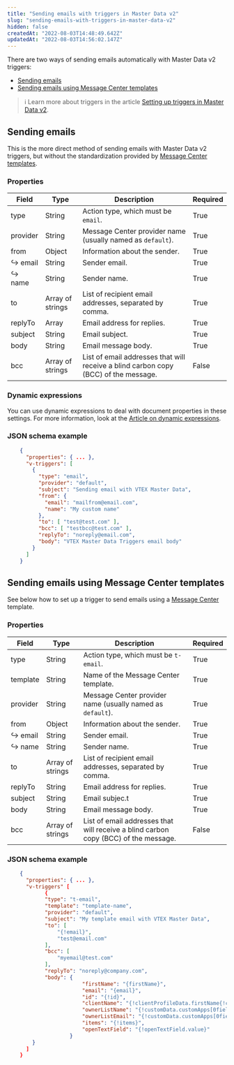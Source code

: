 ```yaml
---
title: "Sending emails with triggers in Master Data v2"
slug: "sending-emails-with-triggers-in-master-data-v2"
hidden: false
createdAt: "2022-08-03T14:48:49.642Z"
updatedAt: "2022-08-03T14:56:02.147Z"
---
```


There are two ways of sending emails automatically with Master Data v2 triggers:

- [Sending emails](#sending-emails)
- [Sending emails using Message Center templates](#sending-emails-using-message-center-templates)

>ℹ️ Learn more about triggers in the article [Setting up triggers in Master Data v2](https://developers.vtex.com/docs/guides/setting-up-triggers-in-master-data-v2).

## Sending emails

This is the more direct method of sending emails with Master Data v2 triggers, but without the standardization provided by [Message Center templates](#sending-emails-using-message-center-templates).

### Properties

| Field | Type | Description | Required |
| ---------- | ---------- | ---------- | ---------- |
| type | String | Action type, which must be `email`. | True |
| provider | String | Message Center provider name (usually named as `default`). | True |
| from | Object | Information about the sender. | True |
| ↪ email | String | Sender email. | True |
| ↪ name | String | Sender name. | True |
| to | Array of strings | List of recipient email addresses, separated by comma. | True |
| replyTo | Array | Email address for replies. | True |
| subject | String | Email subject. | True |
| body | String | Email message body. | True |
| bcc | Array of strings | List of email addresses that will receive a blind carbon copy (BCC) of the message. | False |

### Dynamic expressions

You can use dynamic expressions to deal with document properties in these settings. For more information, look at the [Article on dynamic expressions](https://developers.vtex.com/vtex-rest-api/docs/adding-document-field-values-with-dynamic-expressions).

### JSON schema example

```json
    {
      "properties": { ... },
      "v-triggers": [
        {
          "type": "email",
          "provider": "default",
          "subject": "Sending email with VTEX Master Data",
          "from": {
            "email": "mailfrom@email.com",
            "name": "My custom name"
          },
          "to": [ "test@test.com" ],
          "bcc": [ "testbcc@test.com" ],
          "replyTo": "noreply@email.com",
          "body": "VTEX Master Data Triggers email body"
        } 
      ]
    }
```

## Sending emails using Message Center templates

See below how to set up a trigger to send emails using a [Message Center](https://help.vtex.com/en/tutorial/understanding-the-message-center--tutorials_84) template.

### Properties

| Field | Type | Description | Required |
| ---------- | ---------- | ---------- | ---------- |
| type | String | Action type, which must be `t-email`. | True |
| template | String | Name of the Message Center template. | True |
| provider | String | Message Center provider name (usually named as `default`). | True |
| from | Object | Information about the sender. | True |
| ↪ email | String | Sender email. | True |
| ↪ name | String | Sender name. | True |
| to | Array of strings | List of recipient email addresses, separated by comma. | True |
| replyTo | String | Email address for replies. | True |
| subject | String | Email subjec.t | True |
| body | String | Email message body. | True |
| bcc | Array of strings | List of email addresses that will receive a blind carbon copy (BCC) of the message. | False |

### JSON schema example

```json
    {
      "properties": { ... },
      "v-triggers" [
            {
            "type": "t-email",
            "template": "template-name",
            "provider": "default",
            "subject": "My template email with VTEX Master Data",
            "to": [
                "{!email}",
                "test@email.com"
            ],
            "bcc": [
                "myemail@test.com"
            ],
            "replyTo": "noreply@company.com",
            "body": {
                        "firstName": "{firstName}",
                        "email": "{email}",
                        "id": "{!id}",
                        "clientName": "{!clientProfileData.firstName{!clientProfileData.lastName}",
                        "ownerListName": "{!customData.customApps[0fields.ownerListName}",
                        "ownerListEmail": "{!customData.customApps[0fields.ownerListEmail}",
                        "items": "{!items}",
                        "openTextField": "{!openTextField.value}"
                    }
        }
      ]
    }
```
